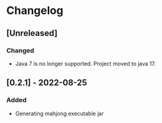 # Changelog

## [Unreleased]

### Changed

- Java 7 is no longer supported. Project moved to java 17.

## [0.2.1] - 2022-08-25

### Added

- Generating mahjong executable jar

